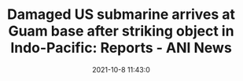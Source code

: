---
"title": "Damaged US submarine arrives at Guam base after striking object in Indo-Pacific: Reports - ANI News"
"date": "2021-10-8 11:43:0"
"feed_name": "GOOGLENEWSINDUSTRIAL"
"feed_website": "https://news.google.com/search?q=industrial%2Bincident&hl=en-US&gl=US&ceid=US:en"
"feed_rss": "https://news.google.com/rss/search?q=industrial%2Bincident&hl=en-US&gl=US&ceid=US:en"
"link": "https://www.aninews.in/news/world/others/damaged-us-submarine-arrives-at-guam-base-after-striking-object-in-indo-pacific-reports20211008171326"
"source": "{'href': 'https://www.aninews.in', 'title': 'ANI News'}"
"file": "_posts/2021-1-1-3c78043b129578c15a50405af24becad7b2453e2.md"
"accident": "0"
"drilling": "0"
"dead": "0"
"injured": "0"
"arrested": "0"
"place": "unknown place"
"where": "unknown site"
"causes": "unknown"
"place_uri": "unknown place"
---